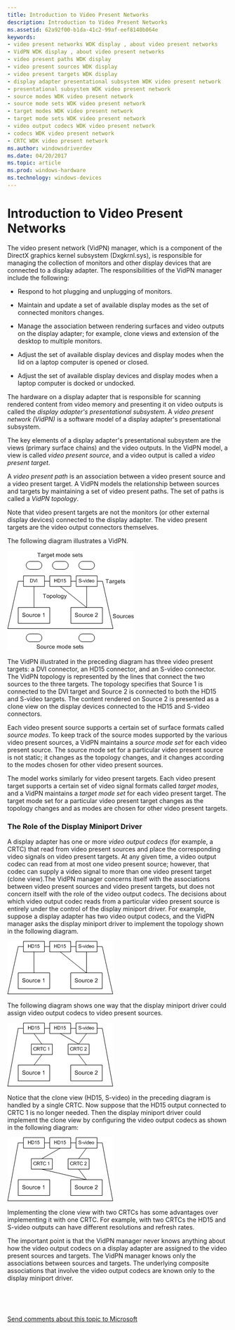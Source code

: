 ```yaml
---
title: Introduction to Video Present Networks
description: Introduction to Video Present Networks
ms.assetid: 62a92f00-b1da-41c2-99af-eef8140b064e
keywords:
- video present networks WDK display , about video present networks
- VidPN WDK display , about video present networks
- video present paths WDK display
- video present sources WDK display
- video present targets WDK display
- display adapter presentational subsystem WDK video present network
- presentational subsystem WDK video present network
- source modes WDK video present network
- source mode sets WDK video present network
- target modes WDK video present network
- target mode sets WDK video present network
- video output codecs WDK video present network
- codecs WDK video present network
- CRTC WDK video present network
ms.author: windowsdriverdev
ms.date: 04/20/2017
ms.topic: article
ms.prod: windows-hardware
ms.technology: windows-devices
---
```


# Introduction to Video Present Networks


The video present network (VidPN) manager, which is a component of the DirectX graphics kernel subsystem (Dxgkrnl.sys), is responsible for managing the collection of monitors and other display devices that are connected to a display adapter. The responsibilities of the VidPN manager include the following:

-   Respond to hot plugging and unplugging of monitors.

-   Maintain and update a set of available display modes as the set of connected monitors changes.

-   Manage the association between rendering surfaces and video outputs on the display adapter; for example, clone views and extension of the desktop to multiple monitors.

-   Adjust the set of available display devices and display modes when the lid on a laptop computer is opened or closed.

-   Adjust the set of available display devices and display modes when a laptop computer is docked or undocked.

The hardware on a display adapter that is responsible for scanning rendered content from video memory and presenting it on video outputs is called the *display adapter's presentational subsystem*. A *video present network (VidPN)* is a software model of a display adapter's presentational subsystem.

The key elements of a display adapter's presentational subsystem are the views (primary surface chains) and the video outputs. In the VidPN model, a view is called *video present source*, and a video output is called a *video present target*.

A *video present path* is an association between a video present source and a video present target. A VidPN models the relationship between sources and targets by maintaining a set of video present paths. The set of paths is called a *VidPN topology*.

Note that video present targets are not the monitors (or other external display devices) connected to the display adapter. The video present targets are the video output connectors themselves.

The following diagram illustrates a VidPN.

![diagram illustrating a video present network (vidpn)](images/vidpn.png)

The VidPN illustrated in the preceding diagram has three video present targets: a DVI connector, an HD15 connector, and an S-video connector. The VidPN topology is represented by the lines that connect the two sources to the three targets. The topology specifies that Source 1 is connected to the DVI target and Source 2 is connected to both the HD15 and S-video targets. The content rendered on Source 2 is presented as a clone view on the display devices connected to the HD15 and S-video connectors.

Each video present source supports a certain set of surface formats called *source modes*. To keep track of the source modes supported by the various video present sources, a VidPN maintains a *source mode set* for each video present source. The source mode set for a particular video present source is not static; it changes as the topology changes, and it changes according to the modes chosen for other video present sources.

The model works similarly for video present targets. Each video present target supports a certain set of video signal formats called *target modes*, and a VidPN maintains a *target mode set* for each video present target. The target mode set for a particular video present target changes as the topology changes and as modes are chosen for other video present targets.

### <span id="the_role_of_the_display_miniport_driver"></span><span id="THE_ROLE_OF_THE_DISPLAY_MINIPORT_DRIVER"></span>The Role of the Display Miniport Driver

A display adapter has one or more *video output codecs* (for example, a CRTC) that read from video present sources and place the corresponding video signals on video present targets. At any given time, a video output codec can read from at most one video present source; however, that codec can supply a video signal to more than one video present target (clone view).The VidPN manager concerns itself with the associations between video present sources and video present targets, but does not concern itself with the role of the video output codecs. The decisions about which video output codec reads from a particular video present source is entirely under the control of the display miniport driver. For example, suppose a display adapter has two video output codecs, and the VidPN manager asks the display miniport driver to implement the topology shown in the following diagram.

![diagram illustrating a video present network (vidpn) topology](images/vidpntopology.png)

The following diagram shows one way that the display miniport driver could assign video output codecs to video present sources.

![diagram illustrating video codecs used to implement a video present network (vidpn) topology](images/vidpncodecs1.png)

Notice that the clone view (HD15, S-video) in the preceding diagram is handled by a single CRTC. Now suppose that the HD15 output connected to CRTC 1 is no longer needed. Then the display miniport driver could implement the clone view by configuring the video output codecs as shown in the following diagram:

![diagram illustrating an alternative use of video output codecs](images/vidpncodecs2.png)

Implementing the clone view with two CRTCs has some advantages over implementing it with one CRTC. For example, with two CRTCs the HD15 and S-video outputs can have different resolutions and refresh rates.

The important point is that the VidPN manager never knows anything about how the video output codecs on a display adapter are assigned to the video present sources and targets. The VidPN manager knows only the associations between sources and targets. The underlying composite associations that involve the video output codecs are known only to the display miniport driver.

 

 

[Send comments about this topic to Microsoft](mailto:wsddocfb@microsoft.com?subject=Documentation%20feedback%20[display\display]:%20Introduction%20to%20Video%20Present%20Networks%20%20RELEASE:%20%282/10/2017%29&body=%0A%0APRIVACY%20STATEMENT%0A%0AWe%20use%20your%20feedback%20to%20improve%20the%20documentation.%20We%20don't%20use%20your%20email%20address%20for%20any%20other%20purpose,%20and%20we'll%20remove%20your%20email%20address%20from%20our%20system%20after%20the%20issue%20that%20you're%20reporting%20is%20fixed.%20While%20we're%20working%20to%20fix%20this%20issue,%20we%20might%20send%20you%20an%20email%20message%20to%20ask%20for%20more%20info.%20Later,%20we%20might%20also%20send%20you%20an%20email%20message%20to%20let%20you%20know%20that%20we've%20addressed%20your%20feedback.%0A%0AFor%20more%20info%20about%20Microsoft's%20privacy%20policy,%20see%20http://privacy.microsoft.com/default.aspx. "Send comments about this topic to Microsoft")




